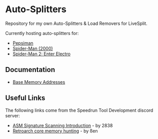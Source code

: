 # Auto-Splitters
Repository for my own Auto-Splitters &amp; Load Removers for LiveSplit. 

Currently hosting auto-splitters for:
+ [Pepsiman](https://github.com/MrMonsh/Auto-Splitters/tree/main/Pepsiman)
+ [Spider-Man (2000)](https://github.com/MrMonsh/Auto-Splitters/tree/main/Spider-Man%20(2000))
+ [Spider-Man 2: Enter Electro](https://github.com/MrMonsh/Auto-Splitters/tree/main/Spider-Man%202:%20Enter%20Electro)

## Documentation
+ [Base Memory Addresses](https://github.com/MrMonsh/Auto-Splitters/blob/main/baseMemoryAddreses.md)

## Useful Links
The following links come from the Speedrun Tool Development discord server:
+ [ASM Signature Scanning Introduction](https://docs.google.com/document/d/1l5ni-jmV2exvKfcucJjU5Y2-dA6JkVcJIIJxDbu6l_Q/preview#heading=h.mu1pugpvprnp) - by 2838
+ [Retroarch core memory hunting](https://docs.google.com/document/d/1n9P7nf2PkGCAu8VWxXEVqAmZHt9OFW0WJwSwRMfB8gI/edit) - by ßen
